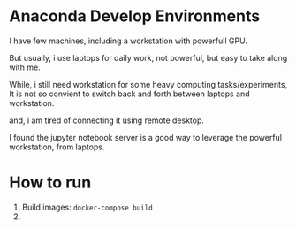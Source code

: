 # Anaconda Develop Environments

I have few machines, including a workstation with powerfull GPU.

But usually, i use laptops for daily work, not powerful, but easy to take along with me. 

While, i still need workstation for some heavy computing tasks/experiments, It is not so convient to switch back and forth between laptops and workstation.

and, i am tired of connecting it using remote desktop.

I found the jupyter notebook server is a good way to leverage the powerful workstation, from laptops.

# How to run

1. Build images: `docker-compose build`
2. 